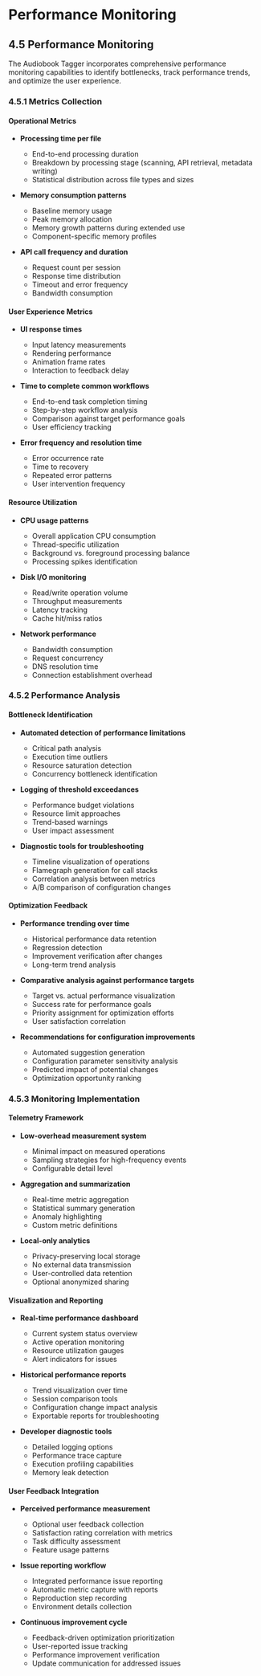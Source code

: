 # Performance Monitoring

## 4.5 Performance Monitoring

The Audiobook Tagger incorporates comprehensive performance monitoring capabilities to identify bottlenecks, track performance trends, and optimize the user experience.

### 4.5.1 Metrics Collection

#### Operational Metrics

- **Processing time per file**
  - End-to-end processing duration
  - Breakdown by processing stage (scanning, API retrieval, metadata writing)
  - Statistical distribution across file types and sizes

- **Memory consumption patterns**
  - Baseline memory usage
  - Peak memory allocation
  - Memory growth patterns during extended use
  - Component-specific memory profiles

- **API call frequency and duration**
  - Request count per session
  - Response time distribution
  - Timeout and error frequency
  - Bandwidth consumption

#### User Experience Metrics

- **UI response times**
  - Input latency measurements
  - Rendering performance
  - Animation frame rates
  - Interaction to feedback delay

- **Time to complete common workflows**
  - End-to-end task completion timing
  - Step-by-step workflow analysis
  - Comparison against target performance goals
  - User efficiency tracking

- **Error frequency and resolution time**
  - Error occurrence rate
  - Time to recovery
  - Repeated error patterns
  - User intervention frequency

#### Resource Utilization

- **CPU usage patterns**
  - Overall application CPU consumption
  - Thread-specific utilization
  - Background vs. foreground processing balance
  - Processing spikes identification

- **Disk I/O monitoring**
  - Read/write operation volume
  - Throughput measurements
  - Latency tracking
  - Cache hit/miss ratios

- **Network performance**
  - Bandwidth consumption
  - Request concurrency
  - DNS resolution time
  - Connection establishment overhead

### 4.5.2 Performance Analysis

#### Bottleneck Identification

- **Automated detection of performance limitations**
  - Critical path analysis
  - Execution time outliers
  - Resource saturation detection
  - Concurrency bottleneck identification

- **Logging of threshold exceedances**
  - Performance budget violations
  - Resource limit approaches
  - Trend-based warnings
  - User impact assessment

- **Diagnostic tools for troubleshooting**
  - Timeline visualization of operations
  - Flamegraph generation for call stacks
  - Correlation analysis between metrics
  - A/B comparison of configuration changes

#### Optimization Feedback

- **Performance trending over time**
  - Historical performance data retention
  - Regression detection
  - Improvement verification after changes
  - Long-term trend analysis

- **Comparative analysis against performance targets**
  - Target vs. actual performance visualization
  - Success rate for performance goals
  - Priority assignment for optimization efforts
  - User satisfaction correlation

- **Recommendations for configuration improvements**
  - Automated suggestion generation
  - Configuration parameter sensitivity analysis
  - Predicted impact of potential changes
  - Optimization opportunity ranking

### 4.5.3 Monitoring Implementation

#### Telemetry Framework

- **Low-overhead measurement system**
  - Minimal impact on measured operations
  - Sampling strategies for high-frequency events
  - Configurable detail level

- **Aggregation and summarization**
  - Real-time metric aggregation
  - Statistical summary generation
  - Anomaly highlighting
  - Custom metric definitions

- **Local-only analytics**
  - Privacy-preserving local storage
  - No external data transmission
  - User-controlled data retention
  - Optional anonymized sharing

#### Visualization and Reporting

- **Real-time performance dashboard**
  - Current system status overview
  - Active operation monitoring
  - Resource utilization gauges
  - Alert indicators for issues

- **Historical performance reports**
  - Trend visualization over time
  - Session comparison tools
  - Configuration change impact analysis
  - Exportable reports for troubleshooting

- **Developer diagnostic tools**
  - Detailed logging options
  - Performance trace capture
  - Execution profiling capabilities
  - Memory leak detection

#### User Feedback Integration

- **Perceived performance measurement**
  - Optional user feedback collection
  - Satisfaction rating correlation with metrics
  - Task difficulty assessment
  - Feature usage patterns

- **Issue reporting workflow**
  - Integrated performance issue reporting
  - Automatic metric capture with reports
  - Reproduction step recording
  - Environment details collection

- **Continuous improvement cycle**
  - Feedback-driven optimization prioritization
  - User-reported issue tracking
  - Performance improvement verification
  - Update communication for addressed issues